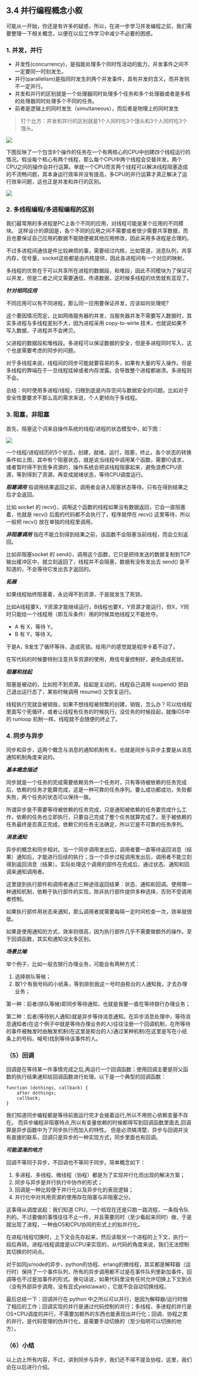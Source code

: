 ## 3.4 并行编程概念小叙

可能从一开始，你还是有许多的疑惑，所以，在进一步学习并发编程之前，我们需要整理一下相关概念，以便在以后工作学习中减少不必要的困惑。

### 1. 并发，并行

 - 并发性(concurrency)，是指能处理多个同时性活动的能力，并发事件之间不一定要同一时刻发生。
 - 并行(parallelism)是指同时发生的两个并发事件，具有并发的含义，而并发则不一定并行。
 - 并发和并行的区别就是一个处理器同时处理多个任务和多个处理器或者是多核的处理器同时处理多个不同的任务。
 - 前者是逻辑上的同时发生（simultaneous），而后者是物理上的同时发生

>打个比方：并发和并行的区别就是1个人同时吃3个馒头和3个人同时吃3个馒头。

![](/assets/并发与并行区别.jpg)

下图反映了一个包含8个操作的任务在一个有两核心的CPU中创建四个线程运行的情况。假设每个核心有两个线程，那么每个CPU中两个线程会交替并发，两个CPU之间的操作会并行运算。单就一个CPU而言两个线程可以解决线程阻塞造成的不流畅问题，其本身运行效率并没有提高，多CPU的并行运算才真正解决了运行效率问题，这也正是并发和并行的区别。

![](/assets/双核四线程运行.png)

### 2. 多线程编程/多进程编程的区别
我们最常用的多进程是PC上各个不同的应用，对线程可能是某个应用的不同模块。
这样设计的原因是，各个不同的应用之间不需要或者很少需要共享数据，而且也要保证自己应用的数据不能随便被其他应用修改，因此采用多进程是合理的。

不过多进程间通信是件比较麻烦的事，需要经过内核，比如管道，消息队列，共享内存，信号量，socket这些都是由内核提供，因此各进程间有一个对应的映射。

多线程的优势在于可以共享所在进程的数据段，和堆段，因此不同模块为了保证可以并发，但是二者之间又需要通信，传递数据，这时候多线程的优势就有显现了。

***针对相同应用***

不同应用可以有不同进程，那么同一应用要保证并发，应该如何处理呢?

这个要因情况而定，比如网络服务器的并发，当服务器并发不需要写入数据时，其实多进程与多线程差别不大，因为进程采用 copy-to-wirte 技术，也就说如果不写入数据，子进程并不会拷贝。

父进程的数据段和堆栈段。多进程可以保证数据的安全，但是多进程同时写入，这个也是需要考虑的同步的问题。

对于多线程来说，线程间的同步可能就要容易的多，如果有大量的写入操作。但是多线程的弊端在于一旦线程挂掉或者内存泄露。会导致整个进程都崩溃。多进程则不会。

总结：何时使用多进程/线程，归根到底是内存空间与数据安全的问题。比如对于安全性要要求不那么高的需求来说，个人更倾向于多线程。

### 3. 阻塞，非阻塞
首先，阻塞这个词来自操作系统的线程/进程的状态模型中，如下图：

![](/assets/操作系统进程.png)

一个线程/进程经历的5个状态，创建，就绪，运行，阻塞，终止。各个状态的转换条件如上图，其中有个阻塞状态，就是说当线程中调用某个函数，需要IO请求，或者暂时得不到竞争资源的，操作系统会把该线程阻塞起来，避免浪费CPU资源，等到得到了资源，再变成就绪状态，等待CPU调度运行。

***阻塞调用***
指调用结果返回之前，调用者会进入阻塞状态等待。只有在得到结果之后才会返回。

比如 socket 的 recv()，调用这个函数的线程如果没有数据返回，它会一直阻塞着，也就是 recv() 后面的代码都不会执行了，程序就停在 recv() 这里等待，所以一般把 recv() 放在单独的线程里调用。

***非阻塞调用***
指在不能立刻得到结果之前，该函数不会阻塞当前线程，而会立刻返回。

比如非阻塞socket 的 send()，调用这个函数，它只是把待发送的数据复制到TCP输出缓冲区中，就立刻返回了，线程并不会阻塞，数据有没有发出去 send() 是不知道的，不会等待它发出去才返回的。

***拓展***

如果线程始终阻塞着，永远得不到资源，于是就发生了死锁。

比如A线程要X，Y资源才能继续运行，B线程也要X，Y资源才能运行，但X，Y同时只能给一个线程用（即互斥条件）用的时候其他线程又不能抢夺。

 - A 有 X，等待 Y。
 - B 有 Y，等待 X。

于是A，B发生了循环等待，造成死锁。给用户的感觉就是程序卡着不动了。

在写代码的时候要特别注意共享资源的使用，用信号量控制好，避免造成死锁。

***阻塞和挂起***

阻塞是被动的，比如抢不到资源。挂起是主动的，线程自己调用 suspend() 把自己退出运行态了，某些时候调用 resume() 又恢复运行。

线程执行完就会被销毁，如果不想线程被频繁的创建，销毁，怎么办？可以给线程里面写个死循环，或者让线程有任务的时候执行，没任务的时候挂起，就像iOS中的 runloop 机制一样。线程就不会随便的终止了。

### 4. 同步与异步
同步和异步，这两个概念与消息的通知机制有关。也就是同步与异步主要是从消息通知机制角度来说的。

***基本概念描述***

同步就是一个任务的完成需要依赖另外一个任务时，只有等待被依赖的任务完成后，依赖的任务才能算完成，这是一种可靠的任务序列。要么成功都成功，失败都失败，两个任务的状态可以保持一致。

所谓异步是不需要等待被依赖的任务完成，只是通知被依赖的任务要完成什么工作，依赖的任务也立即执行，只要自己完成了整个任务就算完成了。至于被依赖的任务最终是否真正完成，依赖它的任务无法确定，所以它是不可靠的任务序列。

***消息通知***

异步的概念和同步相对。当一个同步调用发出后，调用者要一直等待返回消息（结果）通知后，才能进行后续的执行；当一个异步过程调用发出后，调用者不能立刻得到返回消息（结果）。实际处理这个调用的部件在完成后，通过状态、通知和回调来通知调用者。

这里提到执行部件和调用者通过三种途径返回结果：状态、通知和回调。使用哪一种通知机制，依赖于执行部件的实现，除非执行部件提供多种选择，否则不受调用者控制。

如果执行部件用状态来通知，那么调用者就需要每隔一定时间检查一次，效率就很低。

如果是使用通知的方式，效率则很高，因为执行部件几乎不需要做额外的操作。至于回调函数，其实和通知没太多区别。

***场景比喻***

举个例子，比如一般去银行办理业务，可能会有两种方式：

 1. 选择排队等候；
 2. 取1个有我号码的小纸条，等到排到我这一号时由柜台的人通知我，才去办理业务；

第一种：前者(排队等候)即同步等待通知，也就是我要一直在等待银行办理业务；

第二种：后者(等待别人通知)就是异步等待消息通知。在异步消息处理中，等待消息通知者(在这个例子中就是等待办理业务的人)往往注册一个回调机制，在所等待的事件被触发时由触发机制(在这里是柜台的人)通过某种机制(在这里是写在小纸条上的号码，喊号)找到等待该事件的人。

### （5）回调
回调是在等待某一件事情完成之后,再运行一个回调函数；使用回调主要是将父函数的执行结果通知给回调函数进行处理。以下是一个典型的回调函数：

```
function (dothings, callback) {
    after dothings;
    callback;
}
```

我们知道同步编程都是等待前面运行完才会接着运行,所以不用担心依赖变量不存在。
而异步编程非阻塞特点,所以有变量依赖的时候都得写到回调函数里面去,回调算是异步函数中为了同步执行而加入的特性。
但是必须搞清楚，异步与回调并没有直接的联系，回调只是异步的一种实现方式，同步里面也有回调。

***可能混淆的地方***

回调不等同于异步，不回调也不等同于同步。简单概念如下：

 1. 多进程、多线程、微线程（协程）都是为了实现并行化而出现的解决方案；
 2. 同步与异步是并行执行中协作的形式；
 3. 回调是一种比较便于并行化以及异步化的表现逻辑；
 4. 并行化中对共用资源的使用存在阻塞与非阻塞之分。

这事得从调度说起：我们知道 CPU，一个核现在还是只跑一路流程，一条指令队列的。不过要做的事情往往不止一件，并且需要同时（至少看起来同时）做，于是就出现了进程，一种由OS和CPU协同的形式上的拟并行化。

在进程/线程切换时，上下文会先存起来，然后读取另一个进程的上下文，执行一段后再转。进程/线程调度是以CPU来实现的，从代码的角度来说，我们无法控制其切换的时间点。

对于如同js/node的异步、python的协程、erlang的微线程，其实都是解释器（运行时）保持了一个事件队列，所有的异步调用都不过是在事件队列里新加事件，回调等也不过是加事件的形式。换句话说，如果代码里没有任何允许切换上下文到点（没有外部异步调用，没有显式yield/await），它就不会自动切换线程。

最后总结一下：回调并行在 python 中之所以可以并行，是因为解释器/运行时做了相应的工作；回调实现的并行是通过代码控制的并行；多线程、多进程的并行是OS+CPU调度的并行，不需要加额外的东西也能表现出并行化；回调、协程之类的并行，是代码管理的伪并行化，是需要手动切换的（至少指明可以切换的地方）。

### （6）小结
以上边上所有内容，不过，讲到同步与异步，我们还不得不提及协程，这里，我们会在以后进行介绍。